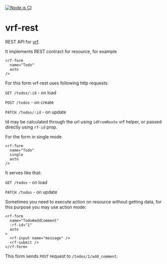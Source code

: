 [![Node.js CI](https://github.com/dimailn/vrf-rest/actions/workflows/node.js.yml/badge.svg)](https://github.com/dimailn/vrf-rest/actions/workflows/node.js.yml)


# vrf-rest

REST API for [vrf](https://github.com/dimailn/vrf).

It implements REST contract for resource, for example

```vue
<rf-form
  name="Todo"
  auto 
/>
```

For this form vrf-rest uses following http requests:

```GET /todos/:id``` - on load

```POST /todos``` - on create

```PATCH /todos/:id``` - on update


Id may be calculated through the url using ```idFromRoute``` vrf helper, or passed directly using ```rf-id``` prop.

For the form in single mode

```vue
<rf-form
  name="Todo"
  single
  auto 
/>
```

It serves like that:


```GET /todos``` - on load

```PATCH /todos``` - on update


Sometimes you need to execute action on resource without getting data, for this purpose you may use action mode:

```vue
<rf-form
  name="Todo#addComment"
  :rf-id="1"
  auto 
>
  <rf-input name="message" />
  <rf-submit />
</rf-form>
```

This form sends ```POST``` request to ```/todos/1/add_comment```. 






